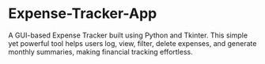 # Expense-Tracker-App
A GUI-based Expense Tracker built using Python and Tkinter. This simple yet powerful tool helps users log, view, filter, delete expenses, and generate monthly summaries, making financial tracking effortless.
